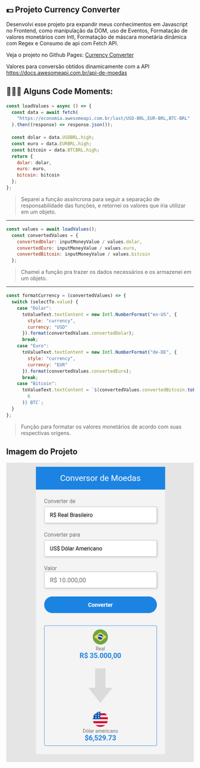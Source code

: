 ## 💵 Projeto Currency Converter
Desenvolvi esse projeto pra expandir meus conhecimentos em Javascript no Frontend, como manipulação da DOM, uso de Eventos, Formatação de valores monetários com Intl, Formatação de máscara monetária dinâmica com Regex e Consumo de api com Fetch API.

Veja o projeto no Github Pages: [Currency Converter](https://devictorbr.github.io/currency-converter/)

Valores para conversão obtidos dinamicamente com a API https://docs.awesomeapi.com.br/api-de-moedas

## 🧑🏽‍💻 Alguns Code Moments:
```javascript
const loadValues = async () => {
  const data = await fetch(
    "https://economia.awesomeapi.com.br/last/USD-BRL,EUR-BRL,BTC-BRL"
  ).then((response) => response.json());

  const dolar = data.USDBRL.high;
  const euro = data.EURBRL.high;
  const bitcoin = data.BTCBRL.high;
  return {
    dolar: dolar,
    euro: euro,
    bitcoin: bitcoin
  };
};
```
> Separei a função assíncrona para seguir a separação de responsabilidade das funções, e retornei os valores que iria utilizar em um objeto.
---
```javascript
const values = await loadValues();
  const convertedValues = {
    convertedDolar: inputMoneyValue / values.dolar,
    convertedEuro: inputMoneyValue / values.euro,
    convertedBitcoin: inputMoneyValue / values.bitcoin
  };
```
> Chamei a função pra trazer os dados necessários e os armazenei em um objeto.
---
```javascript
const formatCurrency = (convertedValues) => {
  switch (selectTo.value) {
    case "Dolar":
      toValueText.textContent = new Intl.NumberFormat("en-US", {
        style: "currency",
        currency: "USD"
      }).format(convertedValues.convertedDolar);
      break;
    case "Euro":
      toValueText.textContent = new Intl.NumberFormat("de-DE", {
        style: "currency",
        currency: "EUR"
      }).format(convertedValues.convertedEuro);
      break;
    case "Bitcoin":
      toValueText.textContent = `${convertedValues.convertedBitcoin.toFixed(
        6
      )} BTC`;
  }
};
```
> Função para formatar os valores monetários de acordo com suas respectivas origens.

## Imagem do Projeto
![](conversor-de-moedas.png)

